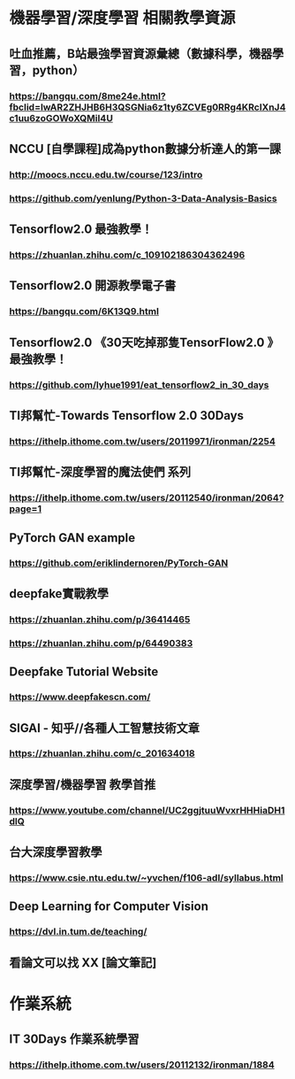 # **機器學習/深度學習 相關教學資源**

## 吐血推薦，B站最強學習資源彙總（數據科學，機器學習，python）
### https://bangqu.com/8me24e.html?fbclid=IwAR2ZHJHB6H3QSGNia6z1ty6ZCVEg0RRg4KRcIXnJ4c1uu6zoGOWoXQMiI4U

## NCCU [自學課程]成為python數據分析達人的第一課
### http://moocs.nccu.edu.tw/course/123/intro
### https://github.com/yenlung/Python-3-Data-Analysis-Basics

## Tensorflow2.0 最強教學！
### https://zhuanlan.zhihu.com/c_109102186304362496

## Tensorflow2.0 開源教學電子書
### https://bangqu.com/6K13Q9.html

## Tensorflow2.0 《30天吃掉那隻TensorFlow2.0 》最強教學！
### https://github.com/lyhue1991/eat_tensorflow2_in_30_days

## TI邦幫忙-Towards Tensorflow 2.0 30Days
### https://ithelp.ithome.com.tw/users/20119971/ironman/2254

## TI邦幫忙-深度學習的魔法使們 系列
### https://ithelp.ithome.com.tw/users/20112540/ironman/2064?page=1

## PyTorch GAN example
### https://github.com/eriklindernoren/PyTorch-GAN

## deepfake實戰教學
### https://zhuanlan.zhihu.com/p/36414465
### https://zhuanlan.zhihu.com/p/64490383

## Deepfake Tutorial Website
### https://www.deepfakescn.com/

## SIGAI - 知乎//各種人工智慧技術文章
### https://zhuanlan.zhihu.com/c_201634018

## 深度學習/機器學習 教學首推
### https://www.youtube.com/channel/UC2ggjtuuWvxrHHHiaDH1dlQ

## 台大深度學習教學
### https://www.csie.ntu.edu.tw/~yvchen/f106-adl/syllabus.html

## Deep Learning for Computer Vision
### https://dvl.in.tum.de/teaching/

## 看論文可以找 XX [論文筆記]

# 作業系統
## IT 30Days 作業系統學習
### https://ithelp.ithome.com.tw/users/20112132/ironman/1884